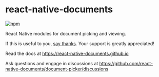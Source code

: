 # react-native-documents

[![npm](https://img.shields.io/badge/npm-@react--native--documents-red?logo=npm)](https://www.npmjs.com/org/react-native-documents)

React Native modules for document picking and viewing.

If this is useful to you, [say thanks](https://github.com/sponsors/vonovak). Your support is greatly appreciated!

Read the docs at https://react-native-documents.github.io

Ask questions and engage in discussions at https://github.com/react-native-documents/document-picker/discussions
